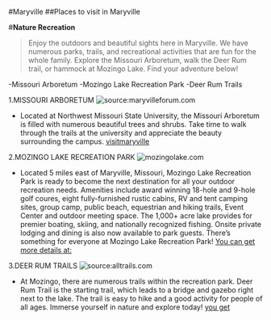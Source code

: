 #Maryville
##Places to visit in Maryville

#**Nature Recreation**
>Enjoy the outdoors and beautiful sights here in Maryville. We have numerous parks, trails, and recreational activities that are fun for the whole family. Explore the Missouri Arboretum, walk the Deer Rum trail, or hammock at Mozingo Lake. Find your adventure below!

-Missouri Arboretum
-Mozingo Lake Recreation Park
-Deer Rum Trails

1.MISSOURI ARBORETUM
![source:maryvilleforum.com ](https://bloximages.chicago2.vip.townnews.com/maryvilleforum.com/content/tncms/assets/v3/editorial/8/33/83306298-c295-11e8-8aae-3ba1b1703b34/5bad404ba0950.image.jpg?resize=750%2C1125)
+ Located at Northwest Missouri State University, the Missouri Arboretum is filled with numerous beautiful trees and shrubs. Take time to walk through the trails at the university and appreciate the beauty surrounding the campus.
[visitmaryville](https://www.visitmaryville.org)

2.MOZINGO LAKE RECREATION PARK
![mozingolake.com](https://mozingolake.com/wp-content/uploads/2015/03/recreation-fishing.jpg)

+ Located 5 miles east of Maryville, Missouri, Mozingo Lake Recreation Park is ready to become the next destination for all your outdoor recreation needs. Amenities include award winning 18-hole and 9-hole golf coures, eight fully-furnished rustic cabins, RV and tent camping sites, group camp, public beach, equestrian and hiking trails, Event Center and outdoor meeting space. The 1,000+ acre lake provides for premier boating, skiing, and nationally recognized fishing. Onsite private lodging and dining is also now available to park guests. There’s something for everyone at Mozingo Lake Recreation Park!
[You can get more details at:](https://www.mozingolake.com)

3.DEER RUM TRAILS
![source:alltrails.com](https://cdn-assets.alltrails.com/uploads/photo/image/22378196/large_c838de29e4a0fc2adecc110cfa83b5a2.jpg)
+ At Mozingo, there are numerous trails within the recreation park. Deer Rum Trail is the starting trail, which leads to a bridge and gazebo right next to the lake. The trail is easy to hike and a good activity for people of all ages. Immerse yourself in nature and explore today!
[you get ](https://www.mozingolake.com)

 



